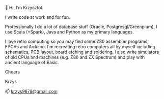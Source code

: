 👋 Hi, I’m Krzysztof. 

I write code at work and for fun. 

Professionally I do a lot of database stuff (Oracle, Postgresql/Greenplum), I use Scala (+Spark), Java and Python as my primary languages.

I love retro computing so you may find some Z80 assembler programs, FPGAs and Arduino. I'm recreating retro computers all by myself including schematics, PCB layout, board etching and soldering. I also write simulators of old CPUs and machines (e.g. Z80 and ZX Spectrum) and play with ancient language of Basic.

Cheers 

Krzys

📫 krzys9876@gmail.com

<!---
krzys9876/krzys9876 is a ✨ special ✨ repository because its `README.md` (this file) appears on your GitHub profile.
You can click the Preview link to take a look at your changes.
--->
